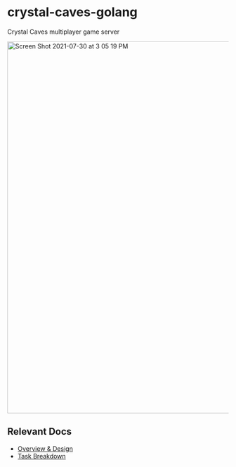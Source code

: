 # crystal-caves-golang
Crystal Caves multiplayer game server

<img width="847" alt="Screen Shot 2021-07-30 at 3 05 19 PM" src="https://user-images.githubusercontent.com/50846636/127716108-6193d642-05f2-43c8-b2b7-44463e119a02.png">

## Relevant Docs
- [Overview & Design](https://paypal-my.sharepoint.com/:p:/r/personal/edorn_paypal_com/_layouts/15/guestaccess.aspx?email=molli%40paypal.com&e=0N35Xv&share=Ec7YPp6ofg1Dv2f1y3NzSw0BXVcnQHrgCYKT8y7aZMCCBA)
- [Task Breakdown](https://github.com/honeyscience/crystal-caves-golang/issues)

